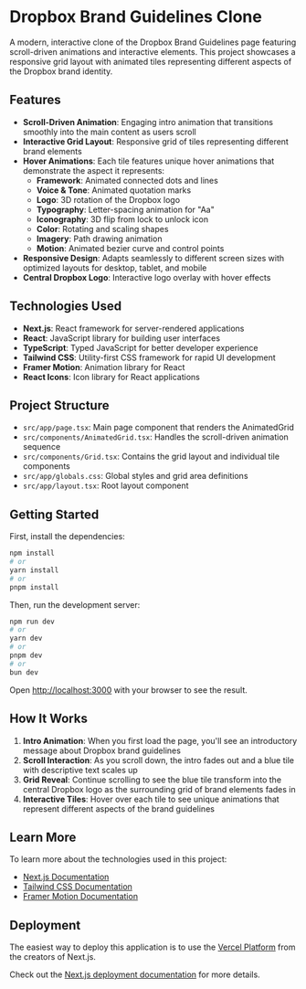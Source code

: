 # Dropbox Brand Guidelines Clone

A modern, interactive clone of the Dropbox Brand Guidelines page featuring scroll-driven animations and interactive elements. This project showcases a responsive grid layout with animated tiles representing different aspects of the Dropbox brand identity.

## Features

- **Scroll-Driven Animation**: Engaging intro animation that transitions smoothly into the main content as users scroll
- **Interactive Grid Layout**: Responsive grid of tiles representing different brand elements
- **Hover Animations**: Each tile features unique hover animations that demonstrate the aspect it represents:
  - **Framework**: Animated connected dots and lines
  - **Voice & Tone**: Animated quotation marks
  - **Logo**: 3D rotation of the Dropbox logo
  - **Typography**: Letter-spacing animation for "Aa"
  - **Iconography**: 3D flip from lock to unlock icon
  - **Color**: Rotating and scaling shapes
  - **Imagery**: Path drawing animation
  - **Motion**: Animated bezier curve and control points
- **Responsive Design**: Adapts seamlessly to different screen sizes with optimized layouts for desktop, tablet, and mobile
- **Central Dropbox Logo**: Interactive logo overlay with hover effects

## Technologies Used

- **Next.js**: React framework for server-rendered applications
- **React**: JavaScript library for building user interfaces
- **TypeScript**: Typed JavaScript for better developer experience
- **Tailwind CSS**: Utility-first CSS framework for rapid UI development
- **Framer Motion**: Animation library for React
- **React Icons**: Icon library for React applications

## Project Structure

- `src/app/page.tsx`: Main page component that renders the AnimatedGrid
- `src/components/AnimatedGrid.tsx`: Handles the scroll-driven animation sequence
- `src/components/Grid.tsx`: Contains the grid layout and individual tile components
- `src/app/globals.css`: Global styles and grid area definitions
- `src/app/layout.tsx`: Root layout component

## Getting Started

First, install the dependencies:

```bash
npm install
# or
yarn install
# or
pnpm install
```

Then, run the development server:

```bash
npm run dev
# or
yarn dev
# or
pnpm dev
# or
bun dev
```

Open [http://localhost:3000](http://localhost:3000) with your browser to see the result.

## How It Works

1. **Intro Animation**: When you first load the page, you'll see an introductory message about Dropbox brand guidelines
2. **Scroll Interaction**: As you scroll down, the intro fades out and a blue tile with descriptive text scales up
3. **Grid Reveal**: Continue scrolling to see the blue tile transform into the central Dropbox logo as the surrounding grid of brand elements fades in
4. **Interactive Tiles**: Hover over each tile to see unique animations that represent different aspects of the brand guidelines

## Learn More

To learn more about the technologies used in this project:

- [Next.js Documentation](https://nextjs.org/docs)
- [Tailwind CSS Documentation](https://tailwindcss.com/docs)
- [Framer Motion Documentation](https://www.framer.com/motion/)

## Deployment

The easiest way to deploy this application is to use the [Vercel Platform](https://vercel.com/new) from the creators of Next.js.

Check out the [Next.js deployment documentation](https://nextjs.org/docs/app/building-your-application/deploying) for more details.
